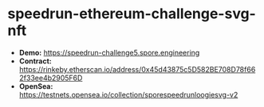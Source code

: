 # speedrun-ethereum-challenge-svg-nft

- **Demo:** https://speedrun-challenge5.spore.engineering
- **Contract:** https://rinkeby.etherscan.io/address/0x45d43875c5D582BE708D78f662f33ee4b2905F6D
- **OpenSea:** https://testnets.opensea.io/collection/sporespeedrunloogiesvg-v2
